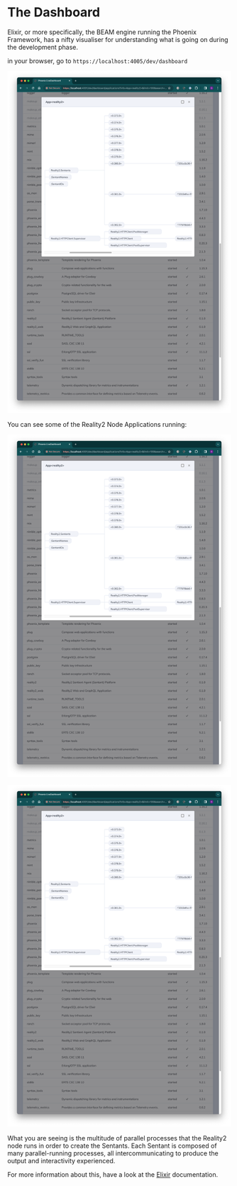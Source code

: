 # The Dashboard

Elixir, or more specifically, the BEAM engine running the Phoenix Framework, has a nifty visualiser for understanding what is going on during the development phase.

in your browser, go to `https://localhost:4005/dev/dashboard`

![](.images/zS88shSgAkaxN.png)

You can see some of the Reality2 Node Applications running:

![](.images/zS88shSgAkaxN.png)

![](.images/zS88shSgAkaxN.png)

What you are seeing is the multitude of parallel processes that the Reality2 node runs in order to create the Sentants.  Each Sentant is composed of many parallel-running processes, all intercommunicating to produce the output and interactivity experienced.

For more information about this, have a look at the [Elixir](https://elixir-lang.org/) documentation.